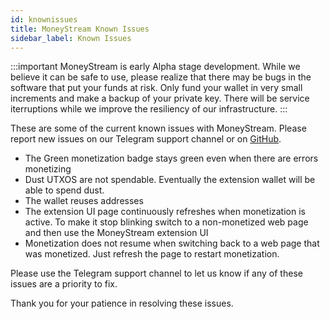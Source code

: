 ```yaml
---
id: knownissues
title: MoneyStream Known Issues
sidebar_label: Known Issues
---
```


:::important
MoneyStream is early Alpha stage development. While we believe it can be safe to use, please realize that there may be bugs in the software that put your funds at risk. Only fund your wallet in very small increments and make a backup of your private key. There will be service iterruptions while we improve the resiliency of our infrastructure.
:::

These are some of the current known issues with MoneyStream. Please report new issues on our Telegram support channel or on <a href="https://github.com/moneystreamdev/web-monetization-projects/issues">GitHub</a>.

* The Green monetization badge stays green even when there are errors monetizing
* Dust UTXOS are not spendable. Eventually the extension wallet will be able to spend dust.
* The wallet reuses addresses
* The extension UI page continuously refreshes when monetization is active. To make it stop blinking switch to a non-monetized web page and then use the MoneyStream extension UI
* Monetization does not resume when switching back to a web page that was monetized. Just refresh the page to restart monetization.

Please use the Telegram support channel to let us know if any of these issues are a priority to fix.  

Thank you for your patience in resolving these issues.